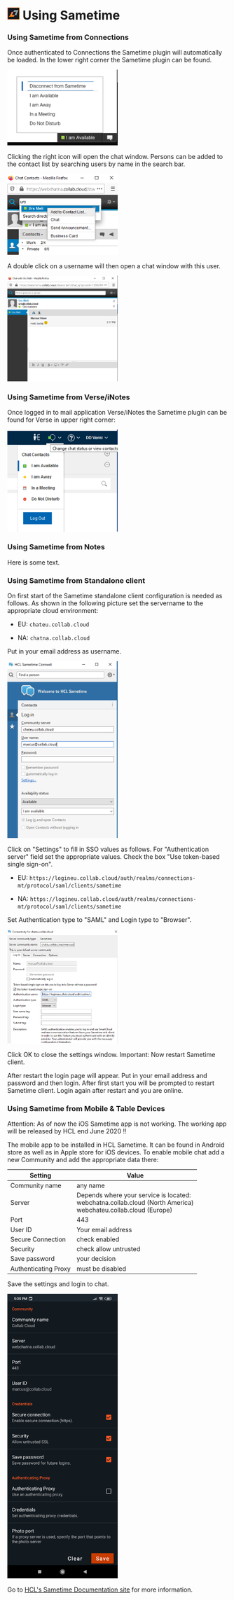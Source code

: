 # <img src="/assets/images/HCL_Sametime_Master.png" alt="SametimeLogo" height="28" /> Using Sametime

### Using Sametime from Connections
Once authenticated to Connections the Sametime plugin will automatically be loaded. In the lower right corner the Sametime plugin can be found.

<img src="/assets/images/screen-shots/sametime/connections-status.png" alt="Connections Status" width=50% />

Clicking the right icon will open the chat window. Persons can be added to the contact list by searching users by name in the search bar.

<img src="/assets/images/screen-shots/sametime/chat-window-addperson.png" alt="Add Person" width=50% />

A double click on a username will then open a chat window with this user.

<img src="/assets/images/screen-shots/sametime/chat-window.png" alt="Chat Window" width=50% />

### Using Sametime from Verse/iNotes
Once logged in to mail application Verse/iNotes the Sametime plugin can be found for Verse in upper right corner:

<img src="/assets/images/screen-shots/sametime/verse-status.png" alt="Verse Status" width=50% />

### Using Sametime from Notes
Here is some text.

### Using Sametime from Standalone client
On first start of the Sametime standalone client configuration is needed as follows.
As shown in the following picture set the servername to the appropriate cloud environment:

- EU: `chateu.collab.cloud`

- NA: `chatna.collab.cloud`

Put in your email address as username.

<img src="/assets/images/screen-shots/sametime/sametime-rich-step1.png" alt="Verse Status" width=50% />

Click on "Settings" to fill in SSO values as follows. For "Authentication server" field set the appropriate values.
Check the box "Use token-based single sign-on".

- EU: `https://logineu.collab.cloud/auth/realms/connections-mt/protocol/saml/clients/sametime`

- NA: `https://logineu.collab.cloud/auth/realms/connections-mt/protocol/saml/clients/sametime`

Set Authentication type to "SAML" and Login type to "Browser".

<img src="/assets/images/screen-shots/sametime/sametime-rich-step2.png" alt="Verse Status" width=50% />

Click OK to close the settings window.
Important: Now restart Sametime client.

After restart the login page will appear. Put in your email address and password and then login. After first start you will be prompted to restart Sametime client. Login again after restart and you are online.

### Using Sametime from Mobile & Table Devices

Attention: As of now the iOS Sametime app is not working. The working app will be released by HCL end June 2020 !!

The mobile app to be installed in HCL Sametime. It can be found in Android store as well as in Apple store for iOS devices.
To enable mobile chat add a new Community and add the appropriate data there:

|Setting|Value|
|-------|-------|
|Community name|any name|
|Server|Depends where your service is located:<br/>webchatna.collab.cloud (North America)<br/>webchateu.collab.cloud (Europe)|
|Port|443|
|User ID|Your email address|
|Secure Connection|check enabled|
|Security|check allow untrusted|
|Save password|your decision|
|Authenticating Proxy|must be disabled|

Save the settings and login to chat.

<img src="/assets/images/screen-shots/sametime/mobile-settings.png" alt="Mobile Settings" width=50% />

Go to [HCL's Sametime Documentation site](https://help.hcltechsw.com/sametime/sametime_welcome.html) for more information.
